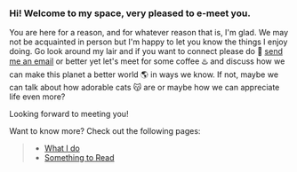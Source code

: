### Hi! Welcome to my space, very pleased to e-meet you. 
You are here for a reason, and for whatever reason that is, I'm glad. We may not be acquainted in person but I'm happy to let you know the things I enjoy doing. Go look around my lair and if you want to connect please do 📧 [send me an email](mailto:kristineadlaontekkie@gmail.com) or better yet let's meet for some coffee ♨️ and discuss how we can make this planet a better world 🌎 in ways we know. If not, maybe we can talk about how adorable cats 😽 are or maybe how we can appreciate life even more? 

Looking forward to meeting you!

Want to know more? Check out the following pages:
> * [What I do](./pages/about.md) 
> * [Something to Read](./pages/readings.md) 

